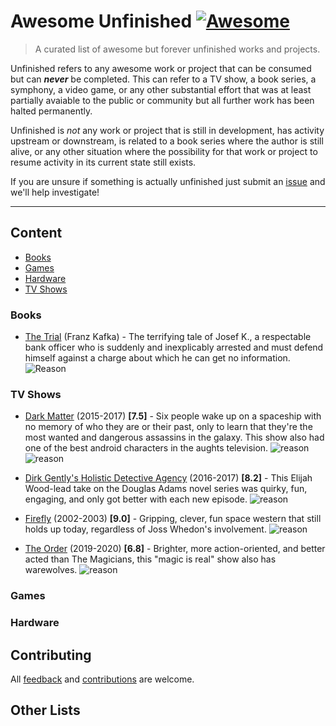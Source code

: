 # Awesome Unfinished [![Awesome](https://awesome.re/badge.svg)](https://awesome.re)  


>A curated list of awesome but forever unfinished works and projects. 


Unfinished refers to any awesome work or project that can be consumed but can _**never**_ be completed.   This can refer to a TV show, a book series, a symphony, a video game, or any other substantial effort that was at least partially avaiable to the public or community but all further work has been halted permanently.  

Unfinished is *not* any work or project that is still in development, has activity upstream or downstream, is related to a book series where the author is still alive, or any other situation where the possibility for that work or project to resume activity in its current state still exists.  

If you are unsure if something is actually unfinished just submit an [issue](https://github.com/Zorziel/awesome-unfinished/issues) and we'll help investigate!


---


## Content

- [Books](#books)
- [Games](#games)
- [Hardware](#hardware)
- [TV Shows](#tv-shows)


### Books

[SUBMITTED]: # (2022-02-02 - @Zorziel)
- [The Trial](https://en.wikipedia.org/wiki/The_Trial) (Franz Kafka) - The terrifying tale of Josef K., a respectable bank officer who is suddenly and inexplicably arrested and must defend himself against a charge about which he can get no information.  ![Reason](https://img.shields.io/badge/Death%20of%20Author-grey?style=plastic)



### TV Shows

[SUBMITTED]: # (2022-01-30 - @Zorziel)
- [Dark Matter](https://www.imdb.com/title/tt4159076) (2015-2017) **[7.5]** - Six people wake up on a spaceship with no memory of who they are or their past, only to learn that they're the most wanted and dangerous assassins in the galaxy. This show also had one of the best android characters in the aughts television. ![reason](https://img.shields.io/badge/Show%20Cancelled-red.svg?style=plastic) ![reason](https://img.shields.io/badge/Assets%20Sold-purple.svg?style=plastic) 

[SUBMITTED]: # (2022-01-30 - @Zorziel)
- [Dirk Gently's Holistic Detective Agency](https://www.imdb.com/title/tt4047038/) (2016-2017) **[8.2]** - This Elijah Wood-lead take on the Douglas Adams novel series was quirky, fun, engaging, and only got better with each new episode.  ![reason](https://img.shields.io/badge/Lost%20Popularity-blue.svg?style=plastic)

[SUBMITTED]: # (2022-01-30 - @Zorziel)
- [Firefly](https://www.imdb.com/title/tt0303461/) (2002-2003) **[9.0]** - Gripping, clever, fun space western that still holds up today, regardless of Joss Whedon's involvement. ![reason](https://img.shields.io/badge/Production%20Error-orange.svg?style=plastic)  

[SUBMITTED]: # (2022-01-30 - @Zorziel)
- [The Order](https://www.imdb.com/title/tt8295472) (2019-2020) **[6.8]** - Brighter, more action-oriented, and better acted than The Magicians, this "magic is real" show also has warewolves.  ![reason](https://img.shields.io/badge/Show%20Cancelled-red.svg?style=plastic) 




### Games


### Hardware




## Contributing 
All [feedback](https://github.com/Zorziel/awesome-unfinished/issues) and [contributions](CONTRIBUTING.md) are welcome.  


## Other Lists



